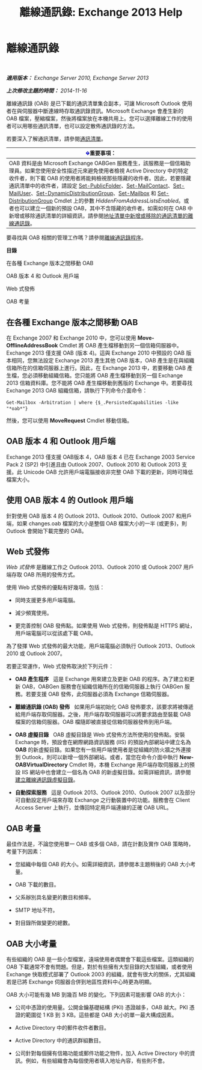 ﻿---
title: '離線通訊錄: Exchange 2013 Help'
TOCTitle: 離線通訊錄
ms:assetid: a6bcb072-4ab9-400e-a5d0-c05264629097
ms:mtpsurl: https://technet.microsoft.com/zh-tw/library/Bb232155(v=EXCHG.150)
ms:contentKeyID: 50473924
ms.date: 01/12/2018
mtps_version: v=EXCHG.150
ms.translationtype: HT
---

# 離線通訊錄

 

_**適用版本：** Exchange Server 2010, Exchange Server 2013_

_**上次修改主題的時間：** 2014-11-16_

離線通訊錄 (OAB) 是已下載的通訊清單集合副本，可讓 Microsoft Outlook 使用者在與伺服器中斷連線時存取通訊錄資訊。Microsoft Exchange 會產生新的 OAB 檔案，壓縮檔案，然後將檔案放在本機共用上。您可以選擇離線工作的使用者可以用哪些通訊清單，也可以設定散佈通訊錄的方法。

若要深入了解通訊清單，請參閱[通訊清單](address-lists-exchange-2013-help.md)。

<table>
<thead>
<tr class="header">
<th><img src="images/Bb124558.important(EXCHG.150).gif" title="重要事項" alt="重要事項" />重要事項：</th>
</tr>
</thead>
<tbody>
<tr class="odd">
<td>OAB 資料是由 Microsoft Exchange OABGen 服務產生，該服務是一個信箱助理員。如果您使用安全性描述元來避免使用者檢視 Active Directory 中的特定收件者，則下載 OAB 的使用者將能夠檢視那些隱藏的收件者。因此，若要隱藏通訊清單中的收件者，請設定 <a href="https://technet.microsoft.com/zh-tw/library/aa998596(v=exchg.150)">Set-PublicFolder</a>、<a href="https://technet.microsoft.com/zh-tw/library/aa995950(v=exchg.150)">Set-MailContact</a>、<a href="https://technet.microsoft.com/zh-tw/library/aa995971(v=exchg.150)">Set-MailUser</a>、<a href="https://technet.microsoft.com/zh-tw/library/bb123796(v=exchg.150)">Set-DynamicDistributionGroup</a>、<a href="https://technet.microsoft.com/zh-tw/library/bb123981(v=exchg.150)">Set-Mailbox</a> 和 <a href="https://technet.microsoft.com/zh-tw/library/bb124955(v=exchg.150)">Set-DistributionGroup</a> Cmdlet 上的參數 <em>HiddenFromAddressListsEnabled</em>。或者也可以建立一個新的預設 OAB，其中不含隱藏的收件者。如需如何在 OAB 中新增或移除通訊清單的詳細資訊，請參閱<a href="add-an-address-list-to-or-remove-an-address-list-from-an-offline-address-book-exchange-2013-help.md">地址清單中新增或移除的通訊清單的離線通訊錄</a>。</td>
</tr>
</tbody>
</table>


要尋找與 OAB 相關的管理工作嗎？請參閱[離線通訊錄程序](offline-address-book-procedures-exchange-2013-help.md)。

**目錄**

在各種 Exchange 版本之間移動 OAB

OAB 版本 4 和 Outlook 用戶端

Web 式發佈

OAB 考量

## 在各種 Exchange 版本之間移動 OAB

在 Exchange 2007 和 Exchange 2010 中，您可以使用 **Move-OfflineAddressBook** Cmdlet 將 OAB 產生檔移動到另一個信箱伺服器中。Exchange 2013 僅支援 OAB (版本 4)。這與 Exchange 2010 中預設的 OAB 版本相同，您無法設定 Exchange 2013 產生其他 OAB 版本，OAB 產生是在與組織信箱所在的信箱伺服器上進行。因此，在 Exchange 2013 中，若要移動 OAB 產生檔，您必須移動組織信箱。您只能將 OAB 產生檔移動到另一個 Exchange 2013 信箱資料庫。您不能將 OAB 產生檔移動到舊版的 Exchange 中。若要尋找 Exchange 2013 OAB 組織信箱，請執行下列命令介面命令：

    Get-Mailbox -Arbitration | where {$_.PersistedCapabilities -like "*oab*"}

然後，您可以使用 **MoveRequest** Cmdlet 移動信箱。

## OAB 版本 4 和 Outlook 用戶端

Exchange 2013 僅支援 OAB版本 4，OAB 版本 4 已在 Exchange 2003 Service Pack 2 (SP2) 中引進且由 Outlook 2007、Outlook 2010 和 Outlook 2013 支援。此 Unicode OAB 允許用戶端電腦接收非完整 OAB 下載的更新，同時可降低檔案大小。

## 使用 OAB 版本 4 的 Outlook 用戶端

針對使用 OAB 版本 4 的 Outlook 2013、Outlook 2010、Outlook 2007 和用戶端，如果 changes.oab 檔案的大小是整個 OAB 檔案大小的一半 (或更多)，則 Outlook 會開始下載完整的 OAB。

## Web 式發佈

*Web 式發佈* 是離線工作之 Outlook 2013、Outlook 2010 或 Outlook 2007 用戶端存取 OAB 所用的發佈方式。

使用 Web 式發佈的優點有好幾項，包括：

  - 同時支援更多用戶端電腦。

  - 減少頻寬使用。

  - 更完善控制 OAB 發佈點。如果使用 Web 式發佈，則發佈點是 HTTPS 網址，用戶端電腦可以從該處下載 OAB。

為了發揮 Web 式發佈的最大功能，用戶端電腦必須執行 Outlook 2013、Outlook 2010 或 Outlook 2007。

若要正常運作，Web 式發佈取決於下列元件：

  - **OAB 產生程序**   這是 Exchange 用來建立及更新 OAB 的程序。為了建立和更新 OAB，OABGen 服務會在組織信箱所在的信箱伺服器上執行 OABGen 服務。若要支援 OAB 發佈，此伺服器必須為 Exchange 信箱伺服器。

  - **離線通訊錄 (OAB) 發佈**   如果用戶端初始化 OAB 發佈要求，該要求將被傳遞給用戶端存取伺服器。之後，用戶端存取伺服器可以將要求路由至裝載 OAB 檔案的信箱伺服器。OAB 檔隨即被直接從信箱伺服器發佈到用戶端。

  - **OAB 虛擬目錄**   OAB 虛擬目錄是 Web 式發佈方法所使用的發佈點。安裝 Exchange 時，預設會在網際網路資訊服務 (IIS) 的預設內部網站中建立名為 **OAB** 的新虛擬目錄。如果您有一些用戶端使用者是從組織的防火牆之外連接到 Outlook，則可以新增一個外部網站。或者，當您在命令介面中執行 **New-OABVirtualDirectory** Cmdlet 時，本機 Exchange 用戶端存取伺服器上的預設 IIS 網站中也會建立一個名為 OAB 的新虛擬目錄。如需詳細資訊，請參閱[建立離線通訊錄虛擬目錄](create-an-offline-address-book-virtual-directory-exchange-2013-help.md)。

  - **自動探索服務**   這是 Outlook 2013、Outlook 2010、Outlook 2007 以及部分可自動設定用戶端來存取 Exchange 之行動裝置中的功能。服務會在 Client Access Server 上執行，並傳回特定用戶端連線的正確 OAB URL。

## OAB 考量

最佳作法是，不論您使用單一 OAB 或多個 OAB，請在計劃及實作 OAB 策略時，考量下列因素：

  - 您組織中每個 OAB 的大小。如需詳細資訊，請參閱本主題稍後的 OAB 大小考量。

  - OAB 下載的數目。

  - 父系辦別具名變更的數目和頻率。

  - SMTP 地址不符。

  - 對目錄所做變更的總數。

## OAB 大小考量

有些組織的 OAB 是一些小型檔案，遠端使用者偶爾會下載這些檔案。這類組織的 OAB 下載通常不會有問題。但是，對於有些擁有大型目錄的大型組織，或者使用 Exchange 快取模式部署了 Outlook 2003 的組織，就會有很大的關係，尤其組織若是已將 Exchange 伺服器合併到地區性資料中心時更為明顯。

OAB 大小可能有幾 MB 到幾百 MB 的變化。下列因素可能影響 OAB 的大小：

  - 公司中憑證的使用量。公開金鑰基礎結構 (PKI) 憑證越多，OAB 越大。PKI 憑證的範圍從 1 KB 到 3 KB。這些都是 OAB 大小的單一最大構成因素。

  - Active Directory 中的郵件收件者數目。

  - Active Directory 中的通訊群組數目。

  - 公司針對每個擁有信箱功能或郵件功能之物件，加入 Active Directory 中的資訊。例如，有些組織會為每個使用者填入地址內容，有些則不會。

